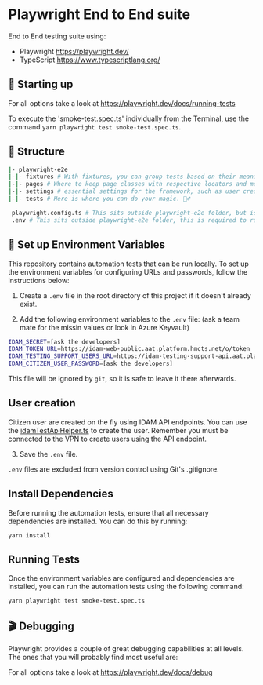 # Playwright End to End suite

End to End testing suite using:

- Playwright https://playwright.dev/
- TypeScript https://www.typescriptlang.org/

## 🤖 Starting up

For all options take a look at https://playwright.dev/docs/running-tests

To execute the 'smoke-test.spec.ts' individually from the Terminal, use the command `yarn playwright test smoke-test.spec.ts`.

## 📁 Structure

```sh
|- playwright-e2e
|-|- fixtures # With fixtures, you can group tests based on their meaning, instead of their common setup.
|-|- pages # Where to keep page classes with respective locators and methods. We utilise POM (Page Object Modeling).
|-|- settings # essential settings for the framework, such as user credentials and URLs.
|-|- tests # Here is where you can do your magic. 🧙‍♂️

 playwright.config.ts # This sits outside playwright-e2e folder, but is the config file for playwright only tests.
 .env # This sits outside playwright-e2e folder, this is required to run your tests locally. See Setup Environment Variables below.
```

## 🔐 Set up Environment Variables

This repository contains automation tests that can be run locally. To set up the environment variables for configuring URLs and passwords, follow the instructions below:

1. Create a `.env` file in the root directory of this project if it doesn't already exist.

2. Add the following environment variables to the `.env` file: (ask a team mate for the missin values or look in Azure Keyvault)

```bash
IDAM_SECRET=[ask the developers]
IDAM_TOKEN_URL=https://idam-web-public.aat.platform.hmcts.net/o/token
IDAM_TESTING_SUPPORT_USERS_URL=https://idam-testing-support-api.aat.platform.hmcts.net/test/idam/users
IDAM_CITIZEN_USER_PASSWORD=[ask the developers]
```

This file will be ignored by `git`, so it is safe to leave it there afterwards.

## User creation 

Citizen user are created on the fly using IDAM API endpoints. You can use the [idamTestApiHelper.ts](./playwright-e2e/helpers/idamTestApiHelpers.ts) to create the user. 
Remember you must be connected to the VPN to create users using the API endpoint.


3. Save the `.env` file.

`.env` files are excluded from version control using Git's .gitignore.

## Install Dependencies

Before running the automation tests, ensure that all necessary dependencies are installed. You can do this by running:

```
yarn install
```

## Running Tests

Once the environment variables are configured and dependencies are installed, you can run the automation tests using the following command:
```
yarn playwright test smoke-test.spec.ts
```

## 🎬 Debugging

Playwright provides a couple of great debugging capabilities at all levels. The ones that you will probably find most useful are:

For all options take a look at https://playwright.dev/docs/debug
